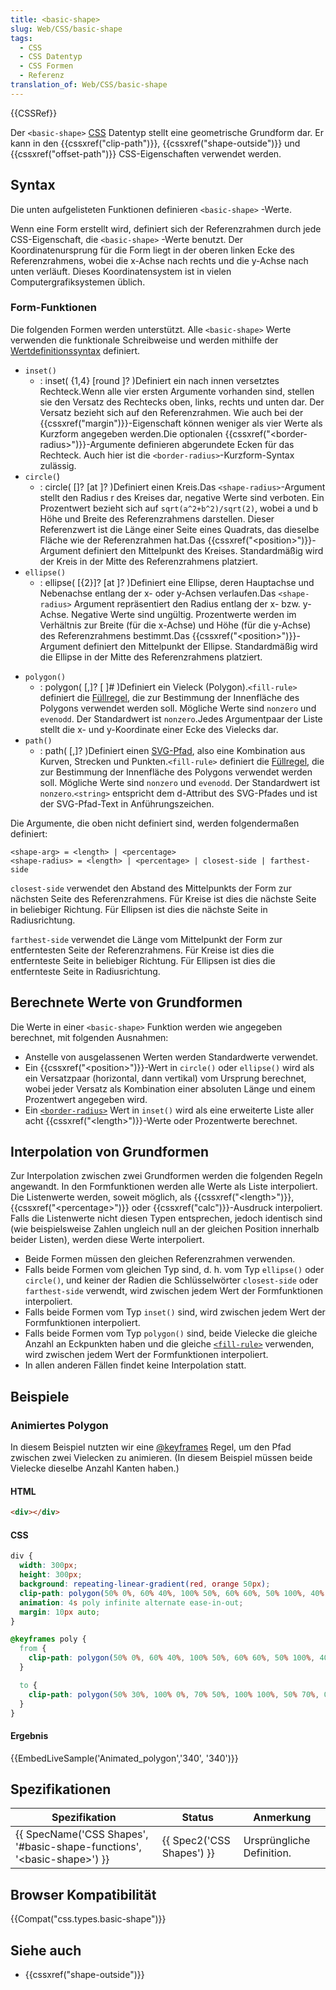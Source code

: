```yaml
---
title: <basic-shape>
slug: Web/CSS/basic-shape
tags:
  - CSS
  - CSS Datentyp
  - CSS Formen
  - Referenz
translation_of: Web/CSS/basic-shape
---
```

{{CSSRef}}

Der `<basic-shape>` [CSS](/de/docs/Web/CSS) Datentyp stellt eine geometrische Grundform dar. Er kann in den {{cssxref("clip-path")}}, {{cssxref("shape-outside")}} und {{cssxref("offset-path")}} CSS-Eigenschaften verwendet werden.

## Syntax

Die unten aufgelisteten Funktionen definieren `<basic-shape>` -Werte.

Wenn eine Form erstellt wird, definiert sich der Referenzrahmen durch jede CSS-Eigenschaft, die `<basic-shape>` -Werte benutzt. Der Koordinatenursprung für die Form liegt in der oberen linken Ecke des Referenzrahmens, wobei die x-Achse nach rechts und die y-Achse nach unten verläuft. Dieses Koordinatensystem ist in vielen Computergrafiksystemen üblich.

### Form-Funktionen

Die folgenden Formen werden unterstützt. Alle `<basic-shape>` Werte verwenden die funktionale Schreibweise und werden mithilfe der [Wertdefinitionssyntax](/de/docs/Web/CSS/Wertdefinitionssyntax) definiert.

- `inset()`
  - : inset( <shape-arg>{1,4} [round <border-radius>]? )Definiert ein nach innen versetztes Rechteck.Wenn alle vier ersten Argumente vorhanden sind, stellen sie den Versatz des Rechtecks oben, links, rechts und unten dar. Der Versatz bezieht sich auf den Referenzrahmen. Wie auch bei der {{cssxref("margin")}}-Eigenschaft können weniger als vier Werte als Kurzform angegeben werden.Die optionalen {{cssxref("&lt;border-radius&gt;")}}-Argumente definieren abgerundete Ecken für das Rechteck. Auch hier ist die `<border-radius>`-Kurzform-Syntax zulässig.
- `circle(`)
  - : circle( [<shape-radius>]? [at <position>]? )Definiert einen Kreis.Das `<shape-radius>`-Argument stellt den Radius r des Kreises dar, negative Werte sind verboten. Ein Prozentwert bezieht sich auf `sqrt(a^2+b^2)/sqrt(2)`, wobei a und b Höhe und Breite des Referenzrahmens darstellen. Dieser Referenzwert ist die Länge einer Seite eines Quadrats, das dieselbe Fläche wie der Referenzrahmen hat.Das {{cssxref("&lt;position&gt;")}}-Argument definiert den Mittelpunkt des Kreises. Standardmäßig wird der Kreis in der Mitte des Referenzrahmens platziert.
- `ellipse()`
  - : ellipse( [<shape-radius>{2}]? [at <position>]? )Definiert eine Ellipse, deren Hauptachse und Nebenachse entlang der x- oder y-Achsen verlaufen.Das `<shape-radius>` Argument repräsentiert den Radius entlang der x- bzw. y-Achse. Negative Werte sind ungültig. Prozentwerte werden im Verhältnis zur Breite (für die x-Achse) und Höhe (für die y-Achse) des Referenzrahmens bestimmt.Das {{cssxref("&lt;position&gt;")}}-Argument definiert den Mittelpunkt der Ellipse. Standardmäßig wird die Ellipse in der Mitte des Referenzrahmens platziert.

<!---->

- `polygon()`
  - : polygon( [<fill-rule>,]? [<shape-arg> <shape-arg>]# )Definiert ein Vieleck (Polygon).`<fill-rule>` definiert die [Füllregel](/de/docs/Web/SVG/Attribute/fill-rule), die zur Bestimmung der Innenfläche des Polygons verwendet werden soll. Mögliche Werte sind `nonzero` und `evenodd`. Der Standardwert ist `nonzero`.Jedes Argumentpaar der Liste stellt die x- und y-Koordinate einer Ecke des Vielecks dar.
- `path()`
  - : path( [<fill-rule>,]? <string>)Definiert einen [SVG-Pfad](/de/docs/Web/SVG/Attribute/d), also eine Kombination aus Kurven, Strecken und Punkten.`<fill-rule>` definiert die [Füllregel](/de/docs/Web/SVG/Attribute/fill-rule), die zur Bestimmung der Innenfläche des Polygons verwendet werden soll. Mögliche Werte sind `nonzero` und `evenodd`. Der Standardwert ist `nonzero`.`<string>` entspricht dem d-Attribut des SVG-Pfades und ist der SVG-Pfad-Text in Anführungszeichen.

Die Argumente, die oben nicht definiert sind, werden folgendermaßen definiert:

    <shape-arg> = <length> | <percentage>
    <shape-radius> = <length> | <percentage> | closest-side | farthest-side

`closest-side` verwendet den Abstand des Mittelpunkts der Form zur nächsten Seite des Referenzrahmens. Für Kreise ist dies die nächste Seite in beliebiger Richtung. Für Ellipsen ist dies die nächste Seite in Radiusrichtung.

`farthest-side` verwendet die Länge vom Mittelpunkt der Form zur entferntesten Seite der Referenzrahmens. Für Kreise ist dies die entfernteste Seite in beliebiger Richtung. Für Ellipsen ist dies die entfernteste Seite in Radiusrichtung.

## Berechnete Werte von Grundformen

Die Werte in einer `<basic-shape>` Funktion werden wie angegeben berechnet, mit folgenden Ausnahmen:

- Anstelle von ausgelassenen Werten werden Standardwerte verwendet.
- Ein {{cssxref("&lt;position&gt;")}}-Wert in `circle()` oder `ellipse()` wird als ein Versatzpaar (horizontal, dann vertikal) vom Ursprung berechnet, wobei jeder Versatz als Kombination einer absoluten Länge und einem Prozentwert angegeben wird.
- Ein [`<border-radius>`](/de/docs/Web/CSS/border-radius) Wert in `inset()` wird als eine erweiterte Liste aller acht {{cssxref("&lt;length&gt;")}}-Werte oder Prozentwerte berechnet.

## Interpolation von Grundformen

Zur Interpolation zwischen zwei Grundformen werden die folgenden Regeln angewandt. In den Formfunktionen werden alle Werte als Liste interpoliert. Die Listenwerte werden, soweit möglich, als {{cssxref("&lt;length&gt;")}}, {{cssxref("&lt;percentage&gt;")}} oder {{cssxref("calc")}}-Ausdruck interpoliert. Falls die Listenwerte nicht diesen Typen entsprechen, jedoch identisch sind (wie beispielsweise Zahlen ungleich null an der gleichen Position innerhalb beider Listen), werden diese Werte interpoliert.

- Beide Formen müssen den gleichen Referenzrahmen verwenden.
- Falls beide Formen vom gleichen Typ sind, d. h. vom Typ `ellipse()` oder `circle()`, und keiner der Radien die Schlüsselwörter `closest-side` oder `farthest-side` verwendt, wird zwischen jedem Wert der Formfunktionen interpoliert.
- Falls beide Formen vom Typ `inset()` sind, wird zwischen jedem Wert der Formfunktionen interpoliert.
- Falls beide Formen vom Typ `polygon()` sind, beide Vielecke die gleiche Anzahl an Eckpunkten haben und die gleiche [`<fill-rule>`](/de/docs/Web/SVG/Attribute/fill-rule) verwenden, wird zwischen jedem Wert der Formfunktionen interpoliert.
- In allen anderen Fällen findet keine Interpolation statt.

## Beispiele

### Animiertes Polygon

In diesem Beispiel nutzten wir eine [@keyframes](/de/docs/Web/CSS/@keyframes) Regel, um den Pfad zwischen zwei Vielecken zu animieren. (In diesem Beispiel müssen beide Vielecke dieselbe Anzahl Kanten haben.)

#### HTML

```html
<div></div>
```

#### CSS

```css
div {
  width: 300px;
  height: 300px;
  background: repeating-linear-gradient(red, orange 50px);
  clip-path: polygon(50% 0%, 60% 40%, 100% 50%, 60% 60%, 50% 100%, 40% 60%, 0% 50%, 40% 40%);
  animation: 4s poly infinite alternate ease-in-out;
  margin: 10px auto;
}

@keyframes poly {
  from {
    clip-path: polygon(50% 0%, 60% 40%, 100% 50%, 60% 60%, 50% 100%, 40% 60%, 0% 50%, 40% 40%);
  }

  to {
    clip-path: polygon(50% 30%, 100% 0%, 70% 50%, 100% 100%, 50% 70%, 0% 100%, 30% 50%, 0% 0%);
  }
}
```

#### Ergebnis

{{EmbedLiveSample('Animated_polygon','340', '340')}}

## Spezifikationen

| Spezifikation                                                                                            | Status                           | Anmerkung                 |
| -------------------------------------------------------------------------------------------------------- | -------------------------------- | ------------------------- |
| {{ SpecName('CSS Shapes', '#basic-shape-functions', '&lt;basic-shape&gt;') }} | {{ Spec2('CSS Shapes') }} | Ursprüngliche Definition. |

## Browser Kompatibilität

{{Compat("css.types.basic-shape")}}

## Siehe auch

- {{cssxref("shape-outside")}}
